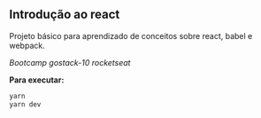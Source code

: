 ## Introdução ao react

Projeto básico para aprendizado de conceitos sobre react, babel e webpack. 

*Bootcamp gostack-10 rocketseat*

**Para executar:**
```js
yarn 
yarn dev
```